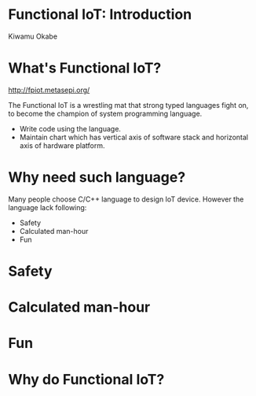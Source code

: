 # Functional IoT: Introduction

Kiwamu Okabe

# What's Functional IoT?

http://fpiot.metasepi.org/

The Functional IoT is a wrestling mat that strong typed languages fight on, to become the champion of system programming language.

* Write code using the language.
* Maintain chart which has vertical axis of software stack and horizontal axis of hardware platform.

# Why need such language?

Many people choose C/C++ language to design IoT device.
However the language lack following:

* Safety
* Calculated man-hour
* Fun

# Safety
# Calculated man-hour
# Fun
# Why do Functional IoT?
